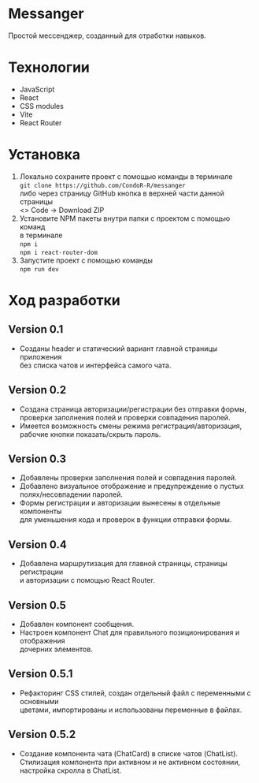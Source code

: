 # Messanger
Простой мессенджер, созданный для отработки навыков.

# Технологии
- JavaScript
- React
- CSS modules
- Vite
- React Router

# Установка

1. Локально сохраните проект с помощью команды в терминале  
`git clone https://github.com/CondoR-R/messanger`  
либо через страницу GitHub кнопка в верхней части данной страницы  
<> Code -> Download ZIP  
2. Установите NPM пакеты внутри папки с проектом с помощью команд  
в терминале  
`npm i`  
`npm i react-router-dom`  
3. Запустите проект с помощью команды  
`npm run dev`  

# Ход разработки

## Version 0.1

- Созданы header и статический вариант главной страницы приложения  
без списка чатов и интерфейса самого чата.  

## Version 0.2

- Создана страница авторизации/регистрации без отправки формы, проверки заполнения полей и проверки совпадения паролей.  
- Имеется возможность смены режима регистрация/авторизация, рабочие кнопки показать/скрыть пароль.  

## Version 0.3

- Добавлены проверки заполнения полей и совпадения паролей.  
- Добавлено визуальное отображение и предупреждение о пустых  
полях/несовпадении паролей.  
- Формы регистрации и авторизации вынесены в отдельные компоненты  
для уменьшения кода и проверок в функции отправки формы.  

## Version 0.4

- Добавлена маршрутизация для главной страницы, страницы регистрации  
и авторизации с помощью React Router.  

## Version 0.5

- Добавлен компонент сообщения.  
- Настроен компонент Chat для правильного позиционирования и отображения  
дочерних элементов.  

## Version 0.5.1

- Рефакторинг CSS стилей, создан отдельный файл с переменными с основными  
цветами, импортированы и использованы переменные в файлах.  

## Version 0.5.2

- Создание компонента чата (ChatCard) в списке чатов (ChatList).  
Стилизация компонента при активном и не активном состоянии,  
настройка скролла в ChatList.  